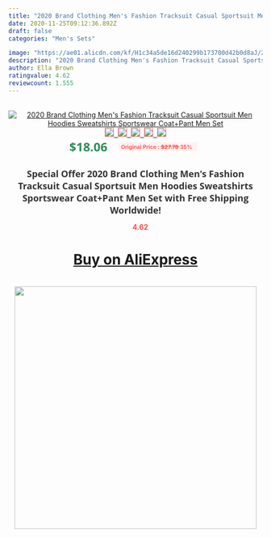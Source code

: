 ```yaml
---
title: "2020 Brand Clothing Men's Fashion Tracksuit Casual Sportsuit Men Hoodies Sweatshirts Sportswear  Coat+Pant Men Set"
date: 2020-11-25T09:12:36.892Z
draft: false
categories: "Men's Sets"

image: "https://ae01.alicdn.com/kf/H1c34a5de16d240299b173700d42b0d8aJ/2020-Brand-Clothing-Men-s-Fashion-Tracksuit-Casual-Sportsuit-Men-Hoodies-Sweatshirts-Sportswear-Coat-Pant-Men.png_220x220.png"
description: "2020 Brand Clothing Men's Fashion Tracksuit Casual Sportsuit Men Hoodies Sweatshirts Sportswear  Coat+Pant Men Set"
author: Ella Brown
ratingvalue: 4.62
reviewcount: 1.555
---
```

<br>
<div style="text-align: center;">
<a href="https://s.click.aliexpress.com/e/_AZRksz" target="_blank" rel="nofollow noopener noreferrer"><img alt="2020 Brand Clothing Men's Fashion Tracksuit Casual Sportsuit Men Hoodies Sweatshirts Sportswear  Coat+Pant Men Set" class="magnifier-image" src="https://ae01.alicdn.com/kf/H1c34a5de16d240299b173700d42b0d8aJ/2020-Brand-Clothing-Men-s-Fashion-Tracksuit-Casual-Sportsuit-Men-Hoodies-Sweatshirts-Sportswear-Coat-Pant-Men.png_220x220.png_640x640.jpg">
<br>
<img style="border:1px solid salmon" src="https://ae01.alicdn.com/kf/H1c34a5de16d240299b173700d42b0d8aJ/2020-Brand-Clothing-Men-s-Fashion-Tracksuit-Casual-Sportsuit-Men-Hoodies-Sweatshirts-Sportswear-Coat-Pant-Men.png_120x120.jpg">&nbsp;&nbsp;<img style="border:1px solid salmon" src="https://ae01.alicdn.com/kf/Hb45d368dc47e4dd2a34b32b4ef40d793P/2020-Brand-Clothing-Men-s-Fashion-Tracksuit-Casual-Sportsuit-Men-Hoodies-Sweatshirts-Sportswear-Coat-Pant-Men.png_120x120.jpg">&nbsp;&nbsp;<img style="border:1px solid salmon" src="https://ae01.alicdn.com/kf/H8a40ebdbf7044b8dbf35eb0f5d3d1a8aZ/2020-Brand-Clothing-Men-s-Fashion-Tracksuit-Casual-Sportsuit-Men-Hoodies-Sweatshirts-Sportswear-Coat-Pant-Men.png_120x120.jpg">&nbsp;&nbsp;<img style="border:1px solid salmon" src="https://ae01.alicdn.com/kf/H1108bda1227744a786cb183604bf30907/2020-Brand-Clothing-Men-s-Fashion-Tracksuit-Casual-Sportsuit-Men-Hoodies-Sweatshirts-Sportswear-Coat-Pant-Men.png_120x120.jpg">&nbsp;&nbsp;<img style="border:1px solid salmon" src="https://ae01.alicdn.com/kf/H9d114473219d440abf1b7348be2343f6K/2020-Brand-Clothing-Men-s-Fashion-Tracksuit-Casual-Sportsuit-Men-Hoodies-Sweatshirts-Sportswear-Coat-Pant-Men.png_120x120.jpg"></a></div><br0>
<div style="text-align: center;"><span style="background-color: white; border: 0px; box-sizing: border-box; color: seagreen; display: inline-block; font-family: &quot;open sans&quot; , &quot;arial&quot; , &quot;helvetica&quot; , sans-serif , &quot;heiti&quot;; font-size: 24px; font-stretch: inherit; font-weight: 700; line-height: inherit; margin: 0px 10px 0px 0px; padding: 0px; vertical-align: middle;">$18.06 </span>
<span style="background: rgb(255 , 241 , 241); border-radius: 3px; border: 0px; box-sizing: border-box; color: #ff4747; display: inline-block; font-family: inherit; font-size: 12px; font-stretch: inherit; font-style: inherit; font-variant: inherit; font-weight: 600; line-height: inherit; margin: 0px; padding: 2px 5px; transform: scale(0.9); vertical-align: middle;">Original Price : <b style="text-decoration: line-through;">$27.78 </b> 35%&nbsp;&nbsp;</span></div>
<h1 style="color: #333333; display: inline-block; font-family: &quot;open sans&quot; , &quot;arial&quot; , &quot;helvetica&quot; , sans-serif , &quot;heiti&quot;; font-size: 18px; font-stretch: inherit; font-weight: 700; text-align: center;">Special Offer 2020 Brand Clothing Men's Fashion Tracksuit Casual Sportsuit Men Hoodies Sweatshirts Sportswear  Coat+Pant Men Set with Free Shipping Worldwide!</h1>
<div style="color: #ff4747; text-align: center;">
<img src="https://4.bp.blogspot.com/-M0ZcTcb-5uY/XleCXlxnR4I/AAAAAAAAAEc/OrjgMkXV1oMQFaCRZj5HQwOCBcu3w1FegCPcBGAYYCw/s1600/star.png" style="height: 15px;">&nbsp;<b>4.62</b></div>
<div class="button_cont" align="center"><a class="buynow_a" href="https://s.click.aliexpress.com/e/_AZRksz" target="_blank" rel="nofollow noopener noreferrer"><H1>Buy on AliExpress</H1></a></div><br>
<div class="separator" style="clear: both; text-align: center;">
<img src="https://lh3.googleusercontent.com/-pTy5HemUv9M/XlePHvY0dAI/AAAAAAAAAE4/0nX5iRUoIWY8eMW9Dpxeirr157OZliDIgCLcBGAsYHQ/s1600/badge.gif" width="480">
</div>
